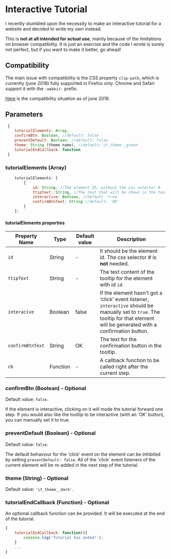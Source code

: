 # Interactive Tutorial
I recently stumbled upon the necessity to make an interactive tutorial for a website and decided to write my own instead.

This is **not at all intended for actual use**, mainly because of the limitations on browser compatibility. It is just an exercise and the code I wrote is surely not perfect, but if you want to make it better, go ahead!

## Compatibility
The main issue with compatibility is the CSS property `clip-path`, which is currently (june 2018) fully supported in Firefox only. Chrome and Safari support it with the `-webkit-` prefix.

[Here](https://caniuse.com/#search=clip-path)  is the compatibility situation as of june 2018.

## Parameters
```javascript
 {
 	tutorialElements: Array,
 	confirmBtn: Boolean, //default: false
 	preventDefault: Boolean, //default: false
 	theme: String (theme name), //default:'it_theme__green'
	tutorialEndCallback: function
 }
```

### tutorialElements (Array)

```javascript
	tutorialElements: [
		{
			id: String, //The element ID, without the css selector #
			ttipText: String, //The text that will be shown in the tooltip
			interactive: Boolean, //default 'true'
			confirmBtnText: String //default: 'OK'
		}
	];
```  
#### tutorialElements properties
| Property Name  | Type      |  Default value | Description |
| -------------  | --------- | -------------- | ------------|
| `id`             | String    | -			  |It should be the element id. The css selector # is **not** needed.
| `ttipText`       | String    | -			  |The text content of the tooltip for the element with id `id`.
| `interacive`     | Boolean   | false		  |	If the element hasn't got a 'click' event listener, `interactive` should be manually set to `true`. The tooltip for that element will be generated with a confirmation button.
| `confirmBtnText` | String    | OK			  |	The text for the confirmation button in the tooltip.
| `cb`             | Function  | - 			  |A callback function to be called right after the current step.



### confirmBtn (Boolean) - Optional

Default value: `false`.

If the element is interactive, clicking on it will mode the tutorial forward one step. If you would also like the tooltip to be interactive (with an 'OK' button), you can manually set it to true.


### preventDefault (Boolean) - Optional

Default value: `false`.

The default behaviour for the 'click' event on the element can be inhibited by setting `preventDefault: false`. All of the 'click' event listeners of the current element will be re-added in the next step of the tutorial.

### theme (String) - Optional

Default value: `'it_theme__dark'`.

### tutorialEndCallback (Function) - Optional

An optional callback function can be provided. It will be executed at the end of the tutorial.
```javascript
{
	tutorialEndCallback: function(){
    	console.log('Tutorial has ended!');
	}
    ...
}
```
